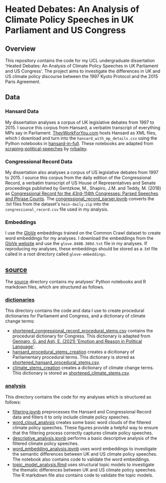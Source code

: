 # Heated Debates: An Analysis of Climate Policy Speeches in UK Parliament and US Congress

## Overview

This repository contains the code for my UCL undergraduate dissertation 'Heated Debates: An Analysis of Climate Policy Speeches in UK Parliament and US Congress'. The project aims to investigate the differences in UK and US climate policy discourse between the 1997 Kyoto Protocol and the 2015 Paris Agreement.

## Data

### Hansard Data

My dissertation analyses a corpus of UK legislative debates from 1997 to 2015. I source this corpus from Hansard, a verbatim transcript of everything MPs say in Parliament. [TheyWorkForYou.com](https://www.theyworkforyou.com/) hosts Hansard as XML files, which I download and turn into the `hansard_with_mp_details.csv` using the Python notebooks in [hansard-in-full](./hansard-in-full/). These notebooks are adapted from [scraping-political-speeches](https://github.com/nrbailey/scraping-political-speeches) by [nrbailey](https://github.com/nrbailey).

### Congressional Record Data

My dissertation also analyses a corpus of US legislative debates from 1997 to 2015. I source this corpus from the daily edition of the Congressional Record, a verbatim transcript of US House of Representatives and Senate proceedings published by Gentzkow, M., Shapiro, J.M. and Teddy, M. (2018) as [Congressional Record for the 43rd-114th Congresses: Parsed Speeches and Phrase Counts](https://data.stanford.edu/congress_text). The [congressional_record_parser.ipynb](./congressional-record/congressional_record_parser.ipynb) converts the .txt files from the dataset's `hein-daily.zip` into the `congressional_record.csv` file used in my analysis.

### Embeddings

I use the [GloVe](https://nlp.stanford.edu/projects/glove/) embeddings trained on the Common Crawl dataset to create word embeddings for my analyses. I download the embeddings from the [GloVe website](https://nlp.stanford.edu/projects/glove/) and use the `glove.840B.300d.txt` file in my analyses. If reproducing my analyses, these embeddings should be stored as a .txt file called in a root directory called `glove-embeddings`.

## [source](./source/)

The [source](./source/) directory contains my analyses' Python notebooks and R markdown files, which are structured as follows.

### [dictionaries](./source/dictionaries/)

This directory contains the code and data I use to create procedural dictionaries for Parliament and Congress, and a dictionary of climate change terms:

- [shortened_congressional_record_procedural_stems.csv](/source/dictionaries/dist/shortened_congressional_record_procedural_stems.csv) contains the procedural dictionary for Congress. This dictionary is adapted from [Gennaro, G. and Ash, E. (2021) 'Emotion and Reason in Political Language'](https://doi.org/10.1093/ej/ueab104).
- [hansard_procedural_stems_creation](./source/dictionaries/hansard_procedural_stems_creation.ipynb) creates a dicitionary of Parliamentary procedural terms. This dictionary is stored as [shortened_hansard_procedural_stems.csv](/source/dictionaries/dist/shortened_hansard_procedural_stems.csv).
- [climate_stems_creation](./source/dictionaries/climate_change_terms_creation.ipynb) creates a dictionary of climate change terms. This dictionary is stored as [shortened_climate_stems.csv](/source/dictionaries/dist/shortened_climate_stems.csv).

### [analysis](./source/analysis/)

This directory contains the code for my analyses which is structured as follows:

- [filtering.ipynb](./source/analysis/filtering.ipynb) preprocesses the Hansard and Congressional Record data and filters it to only include climate policy speeches.
- [word_cloud_analysis](./source/analysis/word_cloud_analysis.ipynb) creates some basic word clouds of the filtered climate policy speeches. These figures provide a helpful way to ensure that the filtering process correctly captures climate policy speeches.
- [descriptive_analysis.ipynb](./source/analysis/descriptive_analysis.ipynb) performs a basic descriptive analysis of the filtered climate policy speeches.
- [word_embedding_analysis.ipynb](./source/analysis/word_embedding_analysis.ipynb) uses word embeddings to investigate the semantic differences between UK and US climate policy speeches. The notebook also contains code to validate the word embeddings.
- [topic_model_analysis.Rmd](./source/analysis/topic_model_analysis.Rmd) uses structural topic models to investigate the thematic differences between UK and US climate policy speeches. The R markdown file also contains code to validate the topic models.
